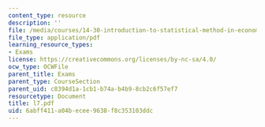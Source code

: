 ```yaml
---
content_type: resource
description: ''
file: /media/courses/14-30-introduction-to-statistical-method-in-economics-spring-2006/6abff411a04becee9638f8c353103ddc_l7.pdf
file_type: application/pdf
learning_resource_types:
- Exams
license: https://creativecommons.org/licenses/by-nc-sa/4.0/
ocw_type: OCWFile
parent_title: Exams
parent_type: CourseSection
parent_uid: c8394d1a-1cb1-b74a-b4b9-8cb2c6f57ef7
resourcetype: Document
title: l7.pdf
uid: 6abff411-a04b-ecee-9638-f8c353103ddc
---
```

